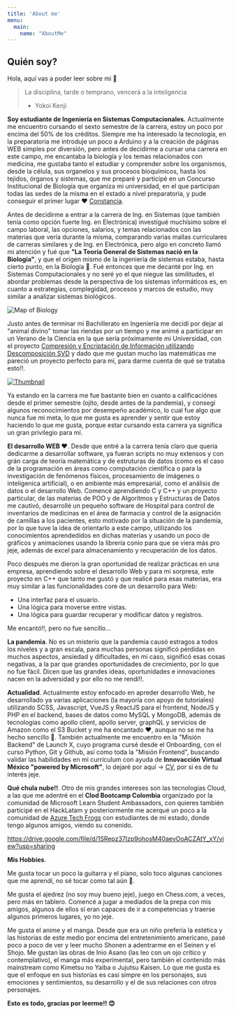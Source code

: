 ```yaml
---
title: 'About me'
menu:
  main:
    name: "AboutMe"
---
```


## Quién soy?

Hola, aquí vas a poder leer sobre mi 🤩

> La disciplina, tarde o temprano, vencerá a la inteligencia
> - Yokoi Kenji


**Soy estudiante de Ingeniería en Sistemas Computacionales.** Actualmente me encuentro cursando el sexto semestre
de la carrera, estoy un poco por encima del 50% de los créditos. Siempre me ha interesado la tecnología, en la 
preparatoria me introduje un poco a Arduino y a la creación de páginas WEB simples por diversión, pero antes de 
decidirme a cursar una carrera en este campo, me encantaba la biología y los temas relacionados con medicina,
me gustaba tanto el estudiar y comprender sobre los organismos, desde la célula, sus organelos y sus procesos bioquímicos, 
hasta los tejidos, órganos y sistemas, que me preparé y participé en un Concurso Institucional de Biología que 
organiza mi universidad, en el que participan todas las sedes de la misma en el estado a nivel preparatoria,
y pude conseguir el primer lugar ❤️ [Constancia](https://drive.google.com/file/d/1drLOHVv4Yn5qM3LKnCQLdBXd-7ckRj3e/view). 

Antes de decidirme a entrar a la carrera de Ing. en Sistemas (que también tenía como opción fuerte Ing. en Electrónica)
investigué muchísimo sobre el campo laboral, las opciones, salarios, y temas relacionados con las materias que vería 
durante la misma, comparando varias mallas curriculares de carreras similares y de Ing. en Electrónica, pero algo en
concreto llamó mi atención y fué que **"La Teoría General de Sistemas nació en la Biología"**, y que el origen mismo 
de la ingeniería de sistemas estaba, hasta cierto punto, en la Biología 🤯. Fué entonces que me decanté por
Ing. en Sistemas Computacionales y no seré yo el que niegue las similitudes, el abordar problemas desde la 
perspectiva de los sistemas informáticos es, en cuanto a estrategias, complegidad, procesos y marcos de estudio,
muy similar a analizar sistemas biológicos.

![Map of Biology](https://external-content.duckduckgo.com/iu/?u=https%3A%2F%2Fi.ytimg.com%2Fvi%2FwENhHnJI1ys%2Fmaxresdefault.jpg&f=1&nofb=1)

Justo antes de terminar mi Bachillerato en Ingeniería me decidí por dejar al "animal divino" tomar las riendas por un tiempo
y me animé a participar en un Verano de la Ciencia en la que sería próximamente mi Universidad, con el proyecto
[Compresión y Encriptación de Información utilizando Descomposición SVD](https://www.google.com/url?q=https://www.jovenesenlaciencia.ugto.mx/index.php/jovenesenlaciencia/article/view/3024&sa=D&source=apps-viewer-frontend&ust=1649768891253681&usg=AOvVaw3IEJprduI05RcdbBh41VPQ&hl=es-419)  y dado que me gustan mucho las matemáticas
me pareció un proyecto perfecto para mí, para darme cuenta de qué se trataba esto!!.

[![Thumbnail](https://i9.ytimg.com/vi/kf77rg9NIiQ/maxresdefault.jpg?time=1649695200000&sqp=COCz0ZIG&rs=AOn4CLCJNDBAk3t9G5aKF9SqbxzSy8ObrA)](https://www.youtube.com/watch?v=kf77rg9NIiQ)

Ya estando en la carrera me fue bastante bien en cuanto a calificaciónes desde el primer semestre (ojito, desde antes de 
la pandemia), y consegí algunos reconocimientos por desempeño académico, lo cual fue algo que nunca fue mi meta, lo que 
me gusta es aprender y sentir que estoy haciendo lo que me gusta, porque estar cursando esta carrera ya significa un 
gran privilegio para mí.

**El desarrollo WEB ❤️**. Desde que entré a la carrera tenía claro que quería dedicarme a desarrollar software, ya fueran
scripts no muy extensos y con grán carga de teoría matemática y de estruturas de datos (como es el caso de la programación
en áreas como computación científica o para la investigación de fenómenos físicos, procesamiento de imágenes o inteligenica artificial),
o en ambiente más empresarial, como el análisis de datos o el desarrollo Web. Comencé aprendiendo C y C++ y un proyecto particular,
de las materias de POO y de Algoritmos y Estructuras de Datos me cautivó, desarrollé un pequeño software de Hospital para control de
inventarios de medicinas en el área de farmacia y control de la asignación de camillas a los pacientes, esto motivado por la 
situación de la pandemia, por lo que tuve la idea de orientarlo a este campo, utilizando los conocimientos aprendedidos en dichas
materias y usando un poco de gráficos y animaciones usando la librería conio para que se viera más pro jeje, además de excel para
almacenamiento y recuperación de los datos. 

Poco después me dieron la gran oportunidad de realizar prácticas en una empresa, aprendiendo sobre el desarrollo Web y para mi sorpresa,
este proyecto en C++ que tanto me gustó y que realicé para esas materias, era muy similar a las funcionalidades core de un desarrollo para Web:

* Una interfaz para el usuario.
* Una lógica para moverse entre vistas.
* Una lógica para guardar recuperar y modificar datos y registros.

Me encantó!!, pero no fue sencillo...

**La pandemia**. No es un misterio que la pandemia causó estragos a todos los niveles y a gran escala, para muchas personas significó 
pérdidas en muchos aspectos, ansiedad y dificultades, en mi caso, significó esas cosas negativas, a la par que grandes oportunidades 
de crecimiento, por lo que no fue fácil. Dicen que las grandes ideas, oportunidades e innovaciones nacen en la adversidad y por ello 
no me rendí!!.

**Actualidad**. Actualmente estoy enfocado en apreder desarrollo Web, he desarrollado ya varias aplicaciones (la mayoría con apoyo de tutoriales) utilizando SCSS, Javascript, VueJS y ReactJS para el frontend, NodeJS y PHP en el backend, bases de datos como MySQL y MongoDB, además de tecnologías 
como apollo client, apollo server, graphQL y servicios de Amazon como el S3 Bucket y me ha encantado ❤️, aunque no se me ha hecho sencillo 🤣.
También actualmente me encuentro en la "Misión Backend" de Launch X, cuyo programa cursé desde el Onboarding, con el curso Python, Git y Github,
así como toda la "Misión Frontend", buscando validar las habilidades en mi currículum con ayuda de **Innovacción Virtual México "powered by Microsoft"**,
lo dejaré por aquí -> [CV](https://drive.google.com/file/d/1gT_kiLhfvsm9LlDBYTsFnF0w2_TnSptj/view), por si es de tu interés jeje.

**Qué chula nube!!**. Otro de mis grandes intereses son las tecnologías Cloud, a las que me adentré en el **Clod Bootcamp Colombia**
organizado por la comunidad de Microsoft Learn Student Ambassadors, con quieres también participé en el HackLatam y posteriormente me acerqué un poco a la comunidad de [Azure Tech Frogs](https://www.facebook.com/azuretechfrogs) con estudiantes de mi estado, donde tengo algunos amigos, viendo su conenido.

https://drive.google.com/file/d/1SRepz37lzp9ohosM40aevOoACZAtY_xY/view?usp=sharing

**Mis Hobbies**.

Me gusta tocar un poco la guitarra y el piano, solo toco algunas canciones que me aprendí, no sé tocar como tal aún 🤣.

Me gusta el ajedrez (no soy muy bueno jeje), juego en Chess.com, a veces, pero más en tablero. Comencé a jugar a mediados de la prepa
con mis amigos, algunos de ellos sí eran capaces de ir a competencias y traerse algunos primeros lugares, yo no jeje.

Me gusta el anime y el manga. Desde que era un niño prefería la estética y las historias de este medio por encima del entretenimiento 
americano, pasé poco a poco de ver y leer mucho Shonen a adentrarme en el Seinen y el Shojo. Me gustan las obras de Inio Asano (las leo con 
un ojo crítico y contemplativo), el manga más experimental, pero también el contenido más mainstream como Kimetsu no Yaiba o Jujutsu Kaisen.
Lo que me gusta es que el enfoque en sus historias es casi simpre en los personajes, sus emociones y sentimientos, su desarrollo y el de 
sus relaciones con otros personajes.



**Esto es todo, gracias por leerme!! 😊**









